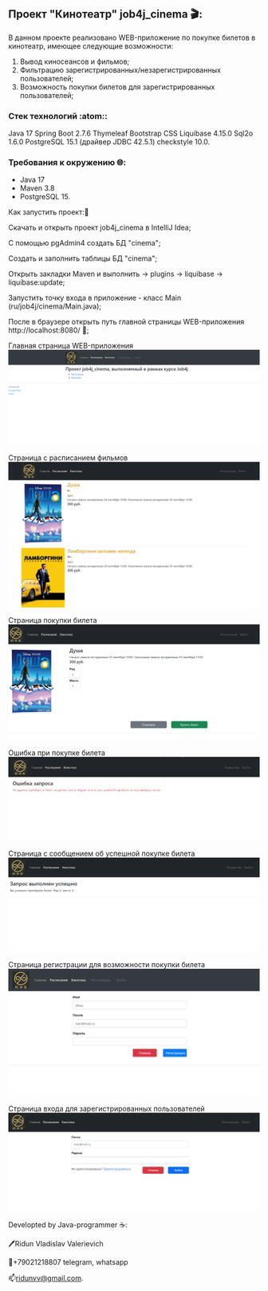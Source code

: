 # 
## Проект "Кинотеатр" job4j_cinema :clapper::

В данном проекте реализовано WEB-приложение по покупке билетов в кинотеатр, имеющее следующие возможности:
1. Вывод киносеансов и фильмов;
2. Фильтрацию зарегистрированных/незарегистрированных пользователей;
3. Возможность покупки билетов для зарегистрированных пользователей;

### Стек технологий  :atom::
Java 17
Spring Boot 2.7.6
Thymeleaf
Bootstrap CSS
Liquibase 4.15.0
Sql2o 1.6.0
PostgreSQL 15.1 (драйвер JDBC 42.5.1)
checkstyle 10.0.

### Требования к окружению  :globe_with_meridians::
- Java 17
- Maven 3.8
- PostgreSQL 15.

Как запустить проект::rocket:

Скачать и открыть проект job4j_cinema в IntelliJ Idea;

С помощью pgAdmin4 создать БД "cinema";

Cоздать и заполнить таблицы БД  "cinema";

Открыть закладки Maven и выполнить -> plugins -> liquibase -> liquibase:update;

Запустить точку входа в приложение - класс Main (ru/job4j/cinema/Main.java);

После в браузере открыть путь главной страницы WEB-приложения http://localhost:8080/ :cinema:;

Главная страница WEB-приложения
![](img/main.png)

Страница с расписанием фильмов
![](img/sessions.png)

Страница покупки билета
![](img/buying.png)

Ошибка при покупке билета
![](img/failed_buying.png)

Страница с сообщением об успешной покупке билета
![](img/success_buying.png)

Страница регистрации для возможности покупки билета
![](img/registration.png)

Страница входа для зарегистрированных пользователей
![](img/login.png)


Developted by Java-programmer :coffee::

:pen:Ridun Vladislav Valerievich 

:calling:+79021218807 telegram, whatsapp

:mailbox:ridunvv@gmail.com.